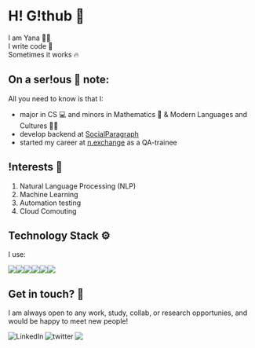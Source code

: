 # H! G!thub 🎇

I am Yana 👩‍💻  
I write code 🧾  
Sometimes it works 🔥

## On a ser!ous 🧐 note:

All you need to know is that I:
* major in CS 💻 and minors in Mathematics 🧮 & Modern Languages and Cultures 🧏‍♀️
* develop backend at [SocialParagraph](http://www.socialparagraph.com/)
* started my career at [n.exchange](https://n.exchange/) as a QA-trainee 

## !nterests 📖
1. Natural Language Processing (NLP)
2. Machine Learning
3. Automation testing
4. Cloud Comouting

## Technology Stack ⚙️
I use:  

<img src="https://img.icons8.com/color/48/000000/python--v1.png"/><img src="https://img.icons8.com/color/48/000000/c-plus-plus-logo.png"/><img src="https://img.icons8.com/color/48/000000/git.png"/><img src="https://img.icons8.com/color/48/000000/gitlab.png"/><img src="https://img.icons8.com/color/48/000000/postgreesql.png"/><img src="https://img.icons8.com/color/48/000000/amazon-web-services.png"/>

## Get in touch? 🤝
I am always open to any work, study, collab, or research opportunies, and would be happy to meet new people!  

[<img align="left" alt="LinkedIn" src="https://img.shields.io/badge/linkedin-%230077B5.svg?&style=for-the-badge&logo=linkedin&logoColor=white" />][linkedin]
[<img align="left" alt="twitter" src="https://img.shields.io/badge/twitter-%230077B5.svg?&style=for-the-badge&logo=twitter&logoColor=white" />][twitter]
<a href="mailto:veytsman.karaganda@gmail.com"><img src="https://img.shields.io/badge/gmail-%23DD0031.svg?&style=for-the-badge&logo=gmail&logoColor=white"/></a>

[linkedin]: https://www.linkedin.com/in/yveitsman/
[twitter]: https://twitter.com/yandev7
